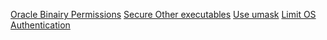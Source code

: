 [Oracle Binairy Permissions](Oracle_Binairy_Permissions "wikilink")
[Secure Other executables](Secure_Other_executables "wikilink") [Use
umask](Use_umask "wikilink") [Limit OS
Authentication](Limit_OS_Authentication "wikilink")